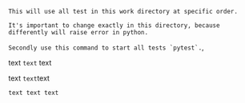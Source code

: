 ```This will use all test in this work directory at specific order.```

```It's important to change exactly in this directory, because differently will raise error in python.```

```Secondly use this command to start all tests `pytest`.```,


text `text` text

text ```text```text

```text text text```